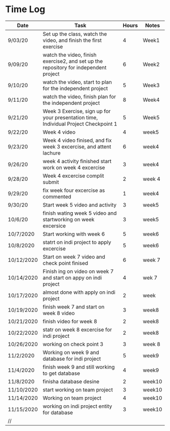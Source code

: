 # Time Log

| Date | Task | Hours | Notes|
|------|------|-------|------|
| 9/03/20| Set up the class, watch the video, and finish the first exercise| 4 | Week1 |
| 9/09/20 | watch the video, finish exercise2, and set up the repository for independent project | 6  |  Week2 | 
| 9/10/20 | watch the video, start to plan for the independent project | 5  | Week3  | 
| 9/11/20 | watch the video, finish plan for the independent project | 8  | Week4  | 
| 9/21/20 | Week 3 Exercise, sign up for your presentation time, Individual Project Checkpoint 1|5 | Week5  |
|9/22/20 |Week 4 video|4|week5|
|9/23/20|Week 4 video finised, and fix week 3 excercise, and attent lachure|6|week4|
|9/26/20|week 4 activity finished start work on week 4 excercise|3|week4|
|9/28/20|Week 4 excercise complit submit|2|week 4|
|9/29/20|fix week four excercise as commented|1|week4|
|9/30/20|Start week 5 video and activity|3|week5|
|10/6/20|finish wating week 5 video and startworking on week excersice|3|week5|
|10/7/2020|Start working with week 6|5|week6|
|10/8/2020|statrt on indi project to apply excercise|5|week6|
|10/12/2020|Start on week 7 video and check point finised|6|week 7|
|10/14/2020|Finish ing on video on week 7 and start on appy on indi project|4|wek 7|
|10/17/2020|almost done with apply on indi project  |2|week |
|10/19/2020|finish week 7 and start on week 8 video|3|week8|
|10/21/2020|finish video for week 8|2|week8|
|10/22/2020|statr on week 8 excercise for indi project|2|week8|
|10/26/2020|working on check point 3|3|week 8|
|11/2/2020|Working on week 9 and database for indi project|5|week9|
|11/4/2020|finish week 9 and still working to get database|4|week9|
|11/8/2020|finisha database desine|2|week10|
|11/10/2020|start working on team project|3|week10|
|11/14/2020|Working on team project|4|week10|
|11/15/2020|working on indi project entity for database |3|week10|
|//||||


             

